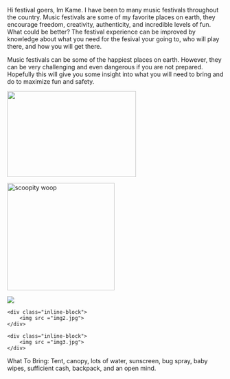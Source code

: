 Hi festival goers, Im Kame. I have been to many music festivals throughout the country. Music festivals are some of my favorite places on earth, they encourage freedom, creativity, authenticity, and incredible levels of fun. What could be better? The festival experience can be improved by knowledge about what you need for the fesival your going to, who will play there, and how you will get there.

Music festivals can be some of the happiest places on earth. However, they can be very challenging and even dangerous if you are not prepared. Hopefully this will give you some insight into what you will need to bring and do to maximize fun and safety.

<a href="https://d1a3f4spazzrp4.cloudfront.net/chameleon/cms/uploads/2017/3/1/1488384946-ultra.jpg" target="_blank"><img src="https://d1a3f4spazzrp4.cloudfront.net/chameleon/cms/uploads/2017/3/1/1488384946-ultra.jpg" alt=""                    style="width:300px;height:200px;"></a>

<a href="http://edmchicago.com/wp-content/uploads/2017/06/bonnaroo-at-sunset.jpg" target="_blank"><img src="http://edmchicago.com/wp-content/uploads/2017/06/bonnaroo-at-sunset.jpg" alt="scoopity woop"
style="width:width:500px;height:250px;"></a>

 <div id="banner">
    <div class="inline-block">
        <img src ="img1.jpg">
    </div>

    <div class="inline-block">
        <img src ="img2.jpg">
    </div>

    <div class="inline-block">
        <img src ="img3.jpg">
    </div>
</div>

What To Bring: 
Tent, canopy, lots of water, sunscreen, bug spray, baby wipes, sufficient cash, backpack, and an open mind.
